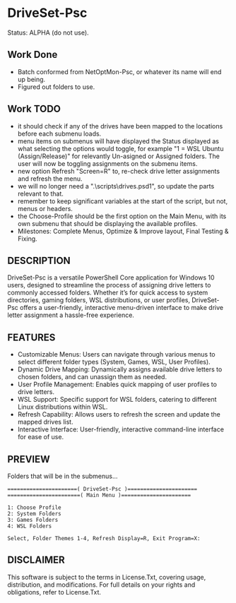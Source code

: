 # DriveSet-Psc
Status: ALPHA (do not use).

## Work Done
- Batch conformed from NetOptMon-Psc, or whatever its name will end up being.
- Figured out folders to use.

## Work TODO
- it should check if any of the drives have been mapped to the locations before each submenu loads.
- menu items on submenus will have displayed the Status displayed as what selecting the options would toggle, for example "1 = WSL Ubuntu (Assign/Release)" for relevantly  Un-asigned or Assigned folders. The user will now be toggling assignments on the submenu items. 
- new option Refresh "Screen=R" to, re-check drive letter assignments and refresh the menu.
- we will no longer need a ".\scripts\drives.psd1", so update the parts relevant to that.
- remember to keep significant variables at the start of the script, but not, menus or headers. 
- the Choose-Profile should be the first option on the Main Menu, with its own submenu that should be displaying the available profiles.
- Milestones: Complete Menus, Optimize & Improve layout, Final Testing & Fixing.

## DESCRIPTION
DriveSet-Psc is a versatile PowerShell Core application for Windows 10 users, designed to streamline the process of assigning drive letters to commonly accessed folders. Whether it’s for quick access to system directories, gaming folders, WSL distributions, or user profiles, DriveSet-Psc offers a user-friendly, interactive menu-driven interface to make drive letter assignment a hassle-free experience.

## FEATURES
- Customizable Menus: Users can navigate through various menus to select different folder types (System, Games, WSL, User Profiles).
- Dynamic Drive Mapping: Dynamically assigns available drive letters to chosen folders, and can unassign them as needed.
- User Profile Management: Enables quick mapping of user profiles to drive letters.
- WSL Support: Specific support for WSL folders, catering to different Linux distributions within WSL.
- Refresh Capability: Allows users to refresh the screen and update the mapped drives list.
- Interactive Interface: User-friendly, interactive command-line interface for ease of use.


## PREVIEW
Folders that will be in the submenus...
```
======================( DriveSet-Psc )======================
=======================( Main Menu )======================

1: Choose Profile
2: System Folders
3: Games Folders
4: WSL Folders

Select, Folder Themes 1-4, Refresh Display=R, Exit Program=X:
```

## DISCLAIMER
This software is subject to the terms in License.Txt, covering usage, distribution, and modifications. For full details on your rights and obligations, refer to License.Txt.
